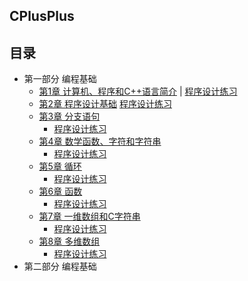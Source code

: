 ## CPlusPlus

## 目录

- 第一部分 编程基础
    - [第1章 计算机、程序和C++语言简介](1)
    | [程序设计练习](1/practice/)
    - [第2章 程序设计基础](2)
        [程序设计练习](2/practice/)
    - [第3章 分支语句](3)
        - [程序设计练习](3/practice/)
    - [第4章 数学函数、字符和字符串](4)
        - [程序设计练习](4/practice/)
    - [第5章 循环](5)
        - [程序设计练习](5/practice/)
    - [第6章 函数](6)
        - [程序设计练习](6/practice/)
    - [第7章 一维数组和C字符串](7)
        - [程序设计练习](7/practice/)
    - [第8章 多维数组](8)
        - [程序设计练习](8/practice/)
- 第二部分 编程基础

